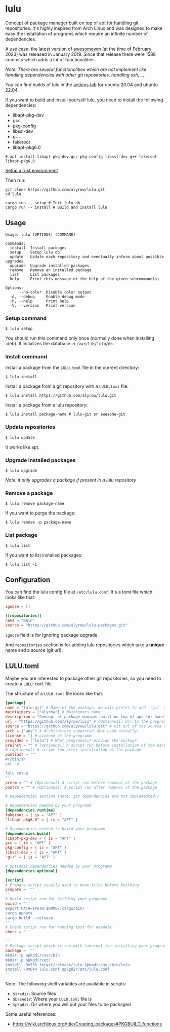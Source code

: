 # lulu

Concept of package manager built on top of apt for handling git repositories.
It's highly inspired from Arch Linux and was designed to make easy the installation of programs which require an infinite
number of dependencies.

A use case: the latest version of [awesomewm](https://github.com/awesomeWM/awesome) (at the time of February 2023) was
released in January 2019.
Since that release there were 1588 commits which adds a lot of functionalities.

_Note: There are several functionalities which are not implement like handling dependencies with other git repositories, 
handling ssh, ..._

You can find builds of lulu in the [actions tab](https://github.com/alyrow/lulu/actions) for ubuntu 20.04 and ubuntu 22.04.

If you want to build and install yourself lulu, you need to install the following dependencies:

- libapt-pkg-dev
- gcc
- pkg-config
- libssl-dev
- g++
- fakeroot
- libapt-pkg6.0

```shell
# apt install libapt-pkg-dev gcc pkg-config libssl-dev g++ fakeroot libapt-pkg6.0
```

[Setup a rust environment](https://rustup.rs/)

Then run:

```shell
git clone https://github.com/alyrow/lulu.git
cd lulu

cargo run -- setup # Init lulu db
cargo run -- install # Build and install lulu
```

## Usage

```
Usage: lulu [OPTIONS] [COMMAND]

Commands:
  install  Install packages
  setup    Setup lulu db
  update   Update each repository and eventually inform about possible upgrades
  upgrade  Upgrade installed packages
  remove   Remove an installed package
  list     List packages
  help     Print this message or the help of the given subcommand(s)

Options:
      --no-color  Disable color output
  -d, --debug     Enable debug mode
  -h, --help      Print help
  -V, --version   Print version

```

### Setup command

```shell
$ lulu setup
```

You should run this command only once (normally done when installing .deb).
It initializes the database in `/var/lib/lulu/db`.

### Install command

Install a package from the `LULU.toml` file in the current directory:

```shell
$ lulu install
```

Install a package from a git repository with a `LULU.toml` file:

```shell
$ lulu install https://github.com/alyrow/lulu.git
```

Install a package from a lulu repository:

```shell
$ lulu install package-name # lulu-git or awesome-git
```

### Update repositories

```shell
$ lulu update
```

It works like apt.

### Upgrade installed packages

```shell
$ lulu upgrade
```

_Note: it only upgrades a package if present in a lulu repository_

### Remove a package

```shell
$ lulu remove package-name
```

If you want to purge the package:

```shell
$ lulu remove -p package-name
```

### List package

```shell
$ lulu list
```

If you want to list installed packages:

```shell
$ lulu list -i
```

## Configuration

You can find the lulu config file at `/etc/lulu.conf`.
It's a toml file which looks like that:

```toml
ignore = []

[[repositories]]
name = "main"
source = "https://github.com/alyrow/lulu-packages.git"
```

`ignore` field is for ignoring package upgrade.

And `repositories` section is for adding lulu repositories which take a **unique** name and a source (git url).

## LULU.toml

Maybe you are interested to package other git repositories, so you need to create a `LULU.toml` file.

The structure of a `LULU.toml` file looks like that:

```toml
[package]
name = "lulu-git" # Name of the package, we will prefer to add `-git` suffix to differenciate with the package provided by apt
maintainers = ["alyrow"] # Mainteners name
description = "Concept of package manager built on top of apt for handling git repositories" # A description of the programm you package
url = "https://github.com/alyrow/lulu" # [Optionnal] Url to the programm website
source = "https://github.com/alyrow/lulu.git" # Git url of the source repository
arch = ["any"] # Architecture supported (Not used actually)
license = [] # License of the programm
provides = ["lulu"] # What programm(s) provide the package
preinst = "" # [Optionnal] A script run before installation of the package
# [Optionnal] A script run after installation of the package
postinst = ''' 
#!/bin/sh
set -e

lulu setup
'''
prerm = "" # [Optionnal] A script run before removal of the package
postrm = "" # [Optionnal] A script run after removal of the package

# Dependencies section (note: git dependencies are not implemented!)

# Dependencies needed by your programm
[dependencies.runtime]
fakeroot = { is = "APT" }
"libapt-pkg6.0" = { is = "APT" }

# Dependencies needed to build your programm
[dependencies.build]
libapt-pkg-dev = { is = "APT" }
gcc = { is = "APT" }
pkg-config = { is = "APT" }
libssl-dev = { is = "APT" }
"g++" = { is = "APT" }

# Optional dependencies needed by your programm
[dependencies.optional]

[script]
# Prepare script usually used to move files before building
prepare = '''
'''
# Build script run for building your programm
build = '''
export PATH=$PATH:$HOME/.cargo/bin/
cargo update
cargo build --release
'''
# Check script run for running test for example
check = '''

'''
# Package script which is run with fakeroot for installing your programm in $pkgdir folder in order to package it
package = '''
mkdir -p $pkgdir/usr/bin
mkdir -p $pkgdir/etc
install -Dm755 target/release/lulu $pkgdir/usr/bin/lulu
install -Dm644 lulu.conf $pkgdir/etc/lulu.conf
'''
```

Note: The following shell variables are available in scripts:

- `$srcdir`: Source files
- `$basedir`: Where your `LULU.toml` file is
- `$pkgdir`: Dir where you will put your files to be packaged

Some useful references:

- https://wiki.archlinux.org/title/Creating_packages#PKGBUILD_functions
